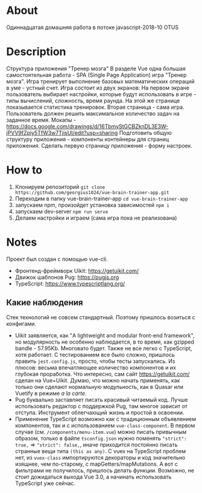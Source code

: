 # About
Одиннадцатая домашняя работа в потоке javascript-2018-10 OTUS

# Description
Структура приложения "Тренер мозга"
В разделе Vue одна большая самостоятельная работа - SPA (Single Page Application) игра "Тренер мозга". 
Игра тренирует выполнение базовых математических операций в уме - устный счет.
Игра состоит из двух экранов:
На первом экране пользователь выбирает настройки, которые будут использовать в игре - типы вычислений, сложность, время раунда. На этой же странице показывается статистика тренировок.
Вторая страница - сама игра. 
Пользователь должен решить максимальное количество задач на заданное время.
Мокапы - https://docs.google.com/drawings/d/16TbmyStGCBZknDL3E3W-jPVV9fZpiy5TfW3w7TjisUI/edit?usp=sharing
Подготовить общую структуру приложения - компоненты контейнеры для страниц приложения.
Сделать первую страницу приложения - форму настроек.

# How to
1) Клонируем репозиторий 
  `git clone https://github.com/georgius1024/vue-brain-trainer-app.git`
2) Переходим в папку vue-brain-trainer-app
  `cd vue-brain-trainer-app`
3) запускаем npm, произойдет установка зависимостей
  `npm i`
4) запускаем dev-server
  `npm run serve`
5) Делаем настройки и играем (сама игра пока не реализована)

# Notes
Проект был создан с помощью vue-cli.
* Фронтенд-фреймворк Uikit: https://getuikit.com/ 
* Движок шаблонов Pug: https://pugjs.org
* TypeScript: https://www.typescriptlang.org/

## Какие наблюдения
Стек технологий не совсем стандартный. Поэтому пришлось возиться с конфигами.
* Uikit заявляется, как "A lightweight and modular front-end framework", но модулярность не особенно наблюдается, в то время, как gzipped bandle - 57.95Kb. Многовато будет. Также не все легко с TypeScript, хотя работает. С тестированием все было сложно, пришлось править `jest.config.js`, просто, чтобы тесты запускались. 
Из плюсов: весьма впечатляющее количество компонентов и их глубокая проработка. Что интересно, сам сайт https://getuikit.com/ сделан на Vue+Uikit. Думаю, что можно начать применять, как только они сделают нормальную модульность, как в Quasar или Vuetify в режиме *a la carte*.
* Pug буквально заставляет писать красивый читаемый код. Лучше использовать редактор с поддержкой Pug, там многое зависит от отступа. Инструмент облегчающий жизнь и простой в освоении.
* Применение TypeScript возможно как с традиционным объявлением компонентов, так и с использованием `vue-class-component`. В первом случае (см. `/components/menu-item.vue`) можно писать привычным образом, только 
в файле `tsconfig.json` нужно поменять `"strict": true,` => `"strict": false,`, иначе приходится постоянно писать странные вещи типа `(this as any)`. С vuex на TypeScript проблем нет, из `vuex-class` импортируются декораторы и код значительно изящнее, чем по-старому, c mapGetters/mapMutations. А вот с фильтрами не получилось, пришлось делать функции. Возможно, не стоит дожидаться выхода Vue 3.0, а начинать использовать TypeScript уже сейчас.
